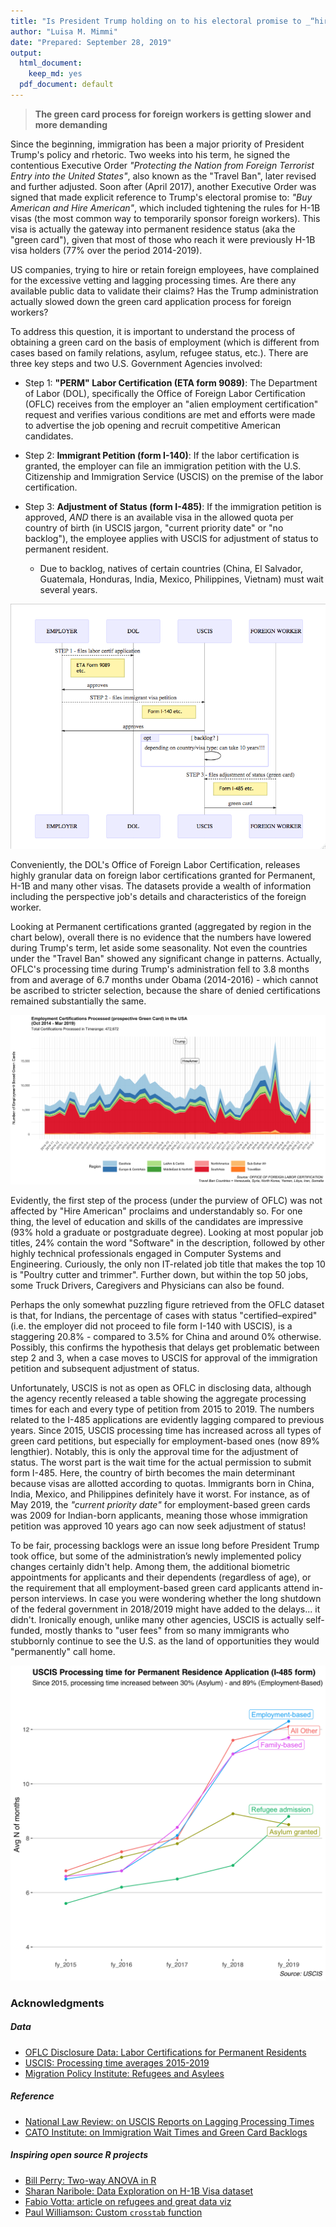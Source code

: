 ```yaml
---
title: "Is President Trump holding on to his electoral promise to _“hire American”_?"
author: "Luisa M. Mimmi"
date: "Prepared: September 28, 2019"
output:
  html_document: 
    keep_md: yes
  pdf_document: default
---
```


> **The green card process for foreign workers is getting slower and more demanding**

Since the beginning, immigration has been a major priority of President Trump's policy and rhetoric. Two weeks into his term, he signed the contentious Executive Order _"Protecting the Nation from Foreign Terrorist Entry into the United States"_, also known as the "Travel Ban", later revised and further adjusted. Soon after (April 2017), another Executive Order was signed that made explicit reference to Trump's electoral promise to: _"Buy American and Hire American"_, which included tightening the rules for H-1B visas (the most common way to temporarily sponsor foreign workers). This visa is actually the gateway into permanent residence status (aka the "green card"), given that most of those who reach it were previously H-1B visa holders (77% over the period 2014-2019).

US companies, trying to hire or retain foreign employees, have complained for the excessive vetting and lagging processing times. Are there any available public data to validate their claims? Has the Trump administration actually slowed down the green card application process for foreign workers?

To address this question, it is important to understand the process of obtaining a green card on the basis of employment (which is different from cases based on family relations, asylum, refugee status, etc.). There are three key steps and two U.S. Government Agencies involved:

+ Step 1: **"PERM" Labor Certification (ETA form 9089)**: The Department of Labor (DOL), specifically the Office of Foreign Labor Certification (OFLC) receives from the employer an "alien employment certification" request and verifies various conditions are met and efforts were made to advertise the job opening and recruit competitive American candidates. 

+ Step 2: **Immigrant Petition (form I-140)**: If the labor certification is granted, the employer can file an immigration petition with the U.S. Citizenship and Immigration Service (USCIS) on the premise of the labor certification.

+ Step 3: **Adjustment of Status (form I-485)**: If the immigration petition is approved, *AND* there is an available visa in the allowed quota per country of birth (in USCIS jargon, "current priority date" or "no backlog"), the employee applies with USCIS for adjustment of status to permanent resident. 
	+ Due to backlog, natives of certain countries (China, El Salvador, Guatemala, Honduras, India, Mexico, Philippines, Vietnam) must wait several years.

![](GC_flow.png) 

Conveniently, the DOL's Office of Foreign Labor Certification, releases highly granular data on foreign labor certifications granted for Permanent, H-1B and many other visas. The datasets provide a wealth of information including the perspective job's details and characteristics of the foreign worker. 

Looking at Permanent certifications granted (aggregated by region in the chart below), overall there is no evidence that the numbers have lowered during Trump's term, let aside some seasonality. Not even the countries under the "Travel Ban" showed any significant change in patterns. Actually, OFLC's processing time during Trump's administration fell to 3.8 months from and average of 6.7 months under Obama (2014-2016) - which cannot be ascribed to stricter selection, because the share of denied certifications remained substantially the same. 

![](gg_static_region_a.png)

Evidently, the first step of the process (under the purview of OFLC) was not affected by "Hire American" proclaims and understandably so. For one thing, the level of education and skills of the candidates are impressive (93% hold a graduate or postgraduate degree). Looking at most popular job titles, 24% contain the word "Software" in the description, followed by other highly technical professionals engaged in Computer Systems and Engineering. Curiously, the only non IT-related job title that makes the top 10 is "Poultry cutter and trimmer". Further down, but within the top 50 jobs, some Truck Drivers, Caregivers and Physicians can also be found. 

Perhaps the only somewhat puzzling figure retrieved from the OFLC dataset is that, for Indians, the percentage of cases with status "certified–expired" (i.e. the employer did not proceed to file form I-140 with USCIS), is a staggering 20.8% - compared to 3.5% for China and around 0% otherwise. Possibly, this confirms the hypothesis that delays get problematic between step 2 and 3, when a case moves to USCIS for approval of the immigration petition and subsequent adjustment of status. 

Unfortunately, USCIS is not as open as OFLC in disclosing data, although the agency recently released a table showing the aggregate processing times for each and every type of petition from 2015 to 2019. 
The numbers related to the I-485 applications are evidently lagging compared to previous years. Since 2015, USCIS processing time has increased across all types of green card petitions, but especially for employment-based ones (now 89% lengthier). Notably, this is only the approval time for the adjustment of status. The worst part is the wait time for the actual permission to submit form I-485. Here, the country of birth becomes the main determinant because visas are allotted according to quotas. Immigrants born in China, India, Mexico, and Philippines definitely have it worst. For instance, as of May 2019, the _"current priority date"_ for employment-based green cards was 2009 for Indian-born applicants, meaning those whose immigration petition was approved 10 years ago can now seek adjustment of status! 

To be fair, processing backlogs were an issue long before President Trump took office, but some of the administration’s newly implemented policy changes certainly didn't help. Among them, the additional biometric appointments for applicants and their dependents (regardless of age), or the requirement that all employment-based green card applicants attend in-person interviews. In case you were wondering whether the long shutdown of the federal government in 2018/2019 might have added to the delays... it didn't. Ironically enough, unlike many other agencies, USCIS is actually self-funded, mostly thanks to "user fees" from so many immigrants who stubbornly continue to see the U.S. as the land of opportunities they would "permanently" call home. 


![](gg_USCIStime.png) 



### Acknowledgments

##### Data
+ [OFLC Disclosure Data: Labor Certifications for Permanent Residents](https://www.foreignlaborcert.doleta.gov/performancedata.cfm)
+ [USCIS: Processing time averages 2015-2019](https://egov.uscis.gov/processing-times/historic-pt)
+ [Migration Policy Institute: Refugees and Asylees](https://www.migrationpolicy.org/article/refugees-and-asylees-united-states#Adjusting_to_Lawful_Permanent_Resident_Status)


##### Reference
+ [National Law Review: on USCIS Reports on Lagging Processing Times](https://www.natlawreview.com/article/uscis-reports-lagging-processing-times)
+ [CATO Institute: on Immigration Wait Times and Green Card Backlogs](https://www.cato.org/publications/policy-analysis/immigration-wait-times-quotas-have-doubled-green-card-backlogs-are-long#full)

##### Inspiring open source R projects
+ [Bill Perry: Two-way ANOVA in R](https://wlperry.github.io/2017stats/05_6_twowayanova.html)
+ [Sharan Naribole: Data Exploration on H-1B Visa dataset](https://github.com/sharan-naribole/H1B_visa_eda)
+ [Fabio Votta: article on refugees and great data viz](https://favstats.eu/post/exploring_us_refugee_data/)
+ [Paul Williamson: Custom `crosstab` function](http://rstudio-pubs-static.s3.amazonaws.com/6975_c4943349b6174f448104a5513fed59a9.html)
